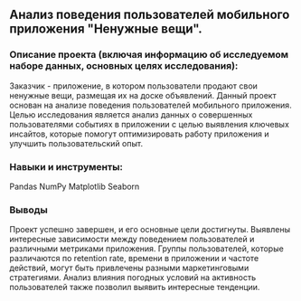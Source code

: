 ## Анализ поведения пользователей мобильного приложения "Ненужные вещи".

### Описание проекта (включая информацию об исследуемом наборе данных, основных целях исследования):
Заказчик - приложение, в котором пользователи продают свои ненужные вещи, размещая их на доске объявлений. 
Данный проект основан на анализе поведения пользователей мобильного приложения. Целью исследования является анализ данных о совершенных пользователями событиях в приложении с целью выявления ключевых инсайтов, которые помогут оптимизировать работу приложения и улучшить пользовательский опыт.


### Навыки и инструменты: 
Pandas
NumPy
Matplotlib
Seaborn

### Выводы
Проект успешно завершен, и его основные цели достигнуты. Выявлены интересные зависимости между поведением пользователей и различными метриками приложения. Группы пользователей, которые различаются по retention rate, времени в приложении и частоте действий, могут быть привлечены разными маркетинговыми стратегиями. Анализ влияния погодных условий на активность пользователей также позволил выявить интересные тенденции.
